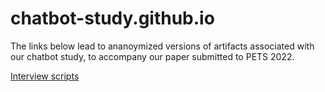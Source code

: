 # chatbot-study.github.io

The links below lead to ananoymized versions of artifacts associated with our chatbot study, to accompany our paper submitted to PETS 2022.

[Interview scripts](https://github.com/chatbot-study/chatbot/tree/main/interview-scripts)
